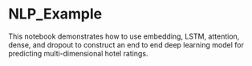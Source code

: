 # NLP_Example

This notebook demonstrates how to use embedding, LSTM, attention, dense, and dropout to construct an end to end deep learning model for predicting multi-dimensional hotel ratings.
